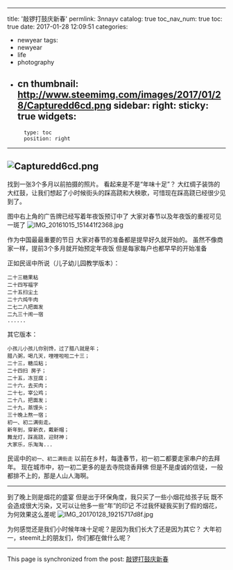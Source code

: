 
---
title: '敲锣打鼓庆新春'
permlink: 3nnayv
catalog: true
toc_nav_num: true
toc: true
date: 2017-01-28 12:09:51
categories:
- newyear
tags:
- newyear
- life
- photography
- cn
thumbnail: http://www.steemimg.com/images/2017/01/28/Capturedd6cd.png
sidebar:
    right:
        sticky: true
widgets:
    -
        type: toc
        position: right
---


![Capturedd6cd.png](http://www.steemimg.com/images/2017/01/28/Capturedd6cd.png)
-----

找到一张3个多月以前拍摄的照片。
看起来是不是“年味十足”？
大红绸子装饰的大红鼓，让我们想起了小时候街头的踩高跷和大秧歌，可惜现在踩高跷已经很少见到了。


图中右上角的广告牌已经写着年夜饭预订中了
大家对春节以及年夜饭的重视可见一斑了
![IMG_20161015_151441f2368.jpg](http://www.steemimg.com/images/2017/01/28/IMG_20161015_151441f2368.jpg)

作为中国最最重要的节日
大家对春节的准备都是提早好久就开始的。
虽然不像商家一样，提前3个多月就开始预定年夜饭
但是每家每户也都早早的开始准备

正如民谣中所说（儿子幼儿园教学版本）：
```
二十三糖果粘
二十四写福字
二十五扫尘土
二十六炖牛肉
二七二八把面发
二九三十闹一宿
......
```

其它版本：
```
小孩儿小孩儿你别馋，过了腊八就是年； 
腊八粥，喝几天，哩哩啦啦二十三；
二十三，糖瓜粘；
二十四扫 房子； 
二十五，冻豆腐；
二十六，去买肉； 
二十七，宰公鸡；
二十八，把面发； 
二十九，蒸馒头；
三十晚上熬一宿； 
初一、初二满街走。 
新年到，穿新衣，戴新帽；
舞龙灯，踩高跷，迎财神；
大家乐，乐淘淘...
```

民谣中的`初一、初二满街走`
以前在乡村，每逢春节，初一初二都要走家串户的去拜年。
现在城市中，初一初二更多的是去寺院烧香拜佛
但是不是虔诚的信徒，一般都排不上的，那是人山人海啊。

----
到了晚上则是烟花的盛宴
但是出于环保角度，我只买了一些小烟花给孩子玩
既不会造成很大污染，又可以让他多一些“年”的印记
不过我怀疑我买到了假的烟花，为何效果这么差呢
![IMG_20170128_19215717d8f.jpg](http://www.steemimg.com/images/2017/01/28/IMG_20170128_19215717d8f.jpg)

为何感觉还是我们小时候年味十足呢？是因为我们长大了还是因为其它？
大年初一，steemit上的朋友们，你们都在做什么呢？

- - -

This page is synchronized from the post: [敲锣打鼓庆新春](https://steemit.com/@oflyhigh/3nnayv)
